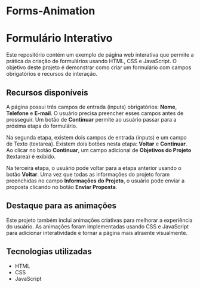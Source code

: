 # Forms-Animation
# Formulário Interativo

Este repositório contém um exemplo de página web interativa que permite a prática da criação de formulários usando HTML, CSS e JavaScript. 
O objetivo deste projeto é demonstrar como criar um formulário com campos obrigatórios e recursos de interação.

## Recursos disponíveis

A página possui três campos de entrada (inputs) obrigatórios: **Nome**, **Telefone** e **E-mail**. 
O usuário precisa preencher esses campos antes de prosseguir. Um botão de **Continuar** permite ao usuário passar para a próxima etapa do formulário.

Na segunda etapa, existem dois campos de entrada (inputs) e um campo de Texto (textarea). Existem dois botões nesta etapa: **Voltar** e **Continuar**. 
Ao clicar no botão **Continuar**, um campo adicional de **Objetivos do Projeto** (textarea) é exibido.

Na terceira etapa, o usuário pode voltar para a etapa anterior usando o botão **Voltar**. 
Uma vez que todas as informações do projeto foram preenchidas no campo **Informações do Projeto**, o usuário pode enviar a proposta clicando no botão **Enviar Proposta**.

## Destaque para as animações

Este projeto também inclui animações criativas para melhorar a experiência do usuário. 
As animações foram implementadas usando CSS e JavaScript para adicionar interatividade e tornar a página mais atraente visualmente.

## Tecnologias utilizadas

- HTML
- CSS
- JavaScript
